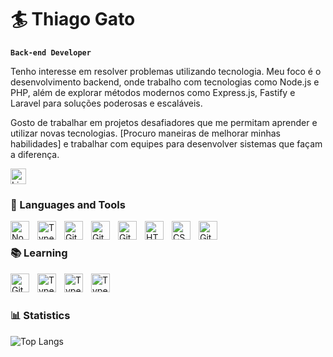 # 🏄 Thiago Gato

**`Back-end Developer`**

Tenho interesse em resolver problemas utilizando tecnologia. Meu foco é o desenvolvimento backend, onde trabalho com tecnologias como Node.js e PHP, além de explorar métodos modernos como Express.js, Fastify e Laravel para soluções poderosas e escaláveis.

Gosto de trabalhar em projetos desafiadores que me permitam aprender e utilizar novas tecnologias. [Procuro maneiras de melhorar minhas habilidades] e trabalhar com equipes para desenvolver sistemas que façam a diferença.


<a href="https://www.linkedin.com/in/thiago-gato-073833273/" target="_blank">
    <img src="https://upload.wikimedia.org/wikipedia/commons/c/ca/LinkedIn_logo_initials.png" alt="LinkedIn Thiago Gato" width="25">
</a>


### 🧰 Languages and Tools


<img align="left" alt="NodeJS" width="30px" style="padding-right:10px;" src="https://cdn.jsdelivr.net/gh/devicons/devicon/icons/nodejs/nodejs-original.svg" />

<img align="left" alt="TypeScript" width="30px" style="padding-right:10px;" src="https://cdn.jsdelivr.net/gh/devicons/devicon@latest/icons/javascript/javascript-original.svg" />



<img align="left" alt="Git" width="30px" style="padding-right:10px;" src="https://cdn.jsdelivr.net/gh/devicons/devicon@latest/icons/express/express-original.svg" />


<img align="left" alt="Git" width="30px" style="padding-right:10px;" src="https://cdn.jsdelivr.net/gh/devicons/devicon@latest/icons/fastify/fastify-original.svg" />


<img align="left" alt="Git" width="30px" style="padding-right:10px;" src="https://cdn.jsdelivr.net/gh/devicons/devicon/icons/git/git-original.svg" />

<img align="left" alt="HTML" width="30px" style="padding-right:10px;" src="https://cdn.jsdelivr.net/gh/devicons/devicon/icons/html5/html5-plain.svg" />

<img align="left" alt="CSS" width="30px" style="padding-right:10px;" src="https://cdn.jsdelivr.net/gh/devicons/devicon/icons/css3/css3-plain.svg" />


<img align="left" alt="GitHub" width="30px" style="padding-right:10px;" src="https://cdn.jsdelivr.net/gh/devicons/devicon/icons/github/github-original.svg" />



<br>

### 📚 Learning
<img align="left" alt="Git" width="30px" style="padding-right:10px;" src="https://cdn.jsdelivr.net/gh/devicons/devicon@latest/icons/mongodb/mongodb-original.svg" />

<img align="left" alt="TypeScript" width="30px" style="padding-right:10px;" src="https://cdn.jsdelivr.net/gh/devicons/devicon@latest/icons/nestjs/nestjs-original.svg" />

<img align="left" alt="TypeScript" width="30px" style="padding-right:10px;" src="https://cdn.jsdelivr.net/gh/devicons/devicon/icons/typescript/typescript-plain.svg" />

<img align="left" alt="TypeScript" width="30px" style="padding-right:10px;" src="https://cdn.jsdelivr.net/gh/devicons/devicon@latest/icons/postgresql/postgresql-original.svg"/>




<br
 />
<br>



### 📊 Statistics



![Top Langs](https://github-readme-stats.vercel.app/api/top-langs/?username=gato1706&theme=tokyonight&layout=compact&custom_title=Technologies)

